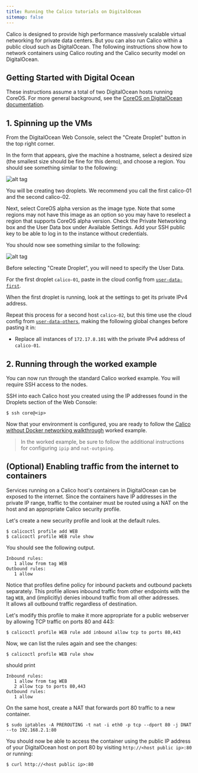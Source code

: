 ```yaml
---
title: Running the Calico tutorials on DigitalOcean
sitemap: false 
---
```



Calico is designed to provide high performance massively scalable virtual networking for private data centers. But you
can also run Calico within a public cloud such as DigitalOcean.  The following instructions show how to network
containers using Calico routing and the Calico security model on DigitalOcean.

## Getting Started with Digital Ocean
These instructions assume a total of two DigitalOcean hosts running CoreOS. For more general background, see the
[CoreOS on DigitalOcean documentation][coreos-digitalocean].

## 1. Spinning up the VMs
From the DigitalOcean Web Console, select the "Create Droplet" button in the top right corner.  

In the form that appears, give the machine a hostname, select a desired size (the smallest size should be fine for this
demo), and choose a region.  You should see something similar to the following:

![alt tag]({{site.baseurl}}/images/Create_Droplet_1.png)

You will be creating two droplets.  We recommend you call the first calico-01 and the second
calico-02.

Next, select CoreOS alpha version as the image type.  Note that some regions may not have this image as an option so
you may have to reselect a region that supports CoreOS alpha version. Check the Private Networking box and the User
Data box under Available Settings.  Add your SSH public key to be able to log in to the instance without credentials.

You should now see something similar to the following:

![alt tag]({{site.baseurl}}/images/Create_Droplet_2.png)

Before selecting "Create Droplet", you will need to specify the User Data.  

For the first droplet `calico-01`, paste in the cloud config from
[`user-data-first`]({{site.baseurl}}/{{page.version}}/reference/without-docker-networking/environment-setup/cloud-config/user-data-first).

When the first droplet is running, look at the settings to get its private IPv4
address.

Repeat this process for a second host `calico-02`, but this time use the
cloud config from [`user-data-others`]({{site.baseurl}}/{{page.version}}/reference/without-docker-networking/environment-setup/cloud-config/user-data-others), making the following global changes before
pasting it in:
- Replace all instances of `172.17.8.101` with the private IPv4 address of `calico-01`.


## 2. Running through the worked example
You can now run through the standard Calico worked example.  You will require
SSH access to the nodes.

SSH into each Calico host you created using the IP addresses found in the
Droplets section of the Web Console:

```shell
$ ssh core@<ip>
```

Now that your environment is configured, you are ready to follow the [Calico without Docker networking walkthrough]({{site.baseurl}}/{{page.version}}/reference/without-docker-networking/installation) worked example.

> In the worked example, be sure to follow the additional instructions for
configuring `ipip` and `nat-outgoing`.

## (Optional) Enabling traffic from the internet to containers
Services running on a Calico host's containers in DigitalOcean can be exposed to the internet.  Since the containers
have IP addresses in the private IP range, traffic to the container must be routed using a NAT on the host and an
appropriate Calico security profile.

Let's create a new security profile and look at the default rules.

```shell
$ calicoctl profile add WEB
$ calicoctl profile WEB rule show
```

You should see the following output.

```shell
Inbound rules:
   1 allow from tag WEB
Outbound rules:
   1 allow
```

Notice that profiles define policy for inbound packets and outbound packets separately.  This profile allows inbound
traffic from other endpoints with the tag `WEB`, and (implicitly) denies inbound traffic from all other addresses.  
It allows all outbound traffic regardless of destination.

Let's modify this profile to make it more appropriate for a public webserver by allowing TCP traffic on ports 80 and
443:

```shell
$ calicoctl profile WEB rule add inbound allow tcp to ports 80,443
```

Now, we can list the rules again and see the changes:

```shell
$ calicoctl profile WEB rule show
```

should print

```shell
Inbound rules:
   1 allow from tag WEB
   2 allow tcp to ports 80,443
Outbound rules:
   1 allow
```

On the same host, create a NAT that forwards port 80 traffic to a new container.

```shell
$ sudo iptables -A PREROUTING -t nat -i eth0 -p tcp --dport 80 -j DNAT  --to 192.168.2.1:80
```

You should now be able to access the container using the public IP address of your DigitalOcean host on port 80 by
visiting `http://<host public ip>:80` or running:

```shell
$ curl http://<host public ip>:80
```

[coreos-digitalocean]: https://coreos.com/os/docs/latest/booting-on-digitalocean.html
